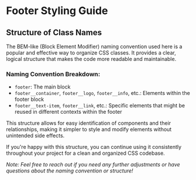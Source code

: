 # Footer Styling Guide

## Structure of Class Names

The BEM-like (Block Element Modifier) naming convention used here is a popular and effective way to organize CSS classes. It provides a clear, logical structure that makes the code more readable and maintainable.

### Naming Convention Breakdown:

- `footer`: The main block
- `footer__container`, `footer__logo`, `footer__info`, etc.: Elements within the footer block
- `footer__text-item`, `footer__link`, etc.: Specific elements that might be reused in different contexts within the footer

This structure allows for easy identification of components and their relationships, making it simpler to style and modify elements without unintended side effects.

If you're happy with this structure, you can continue using it consistently throughout your project for a clean and organized CSS codebase.

_Note: Feel free to reach out if you need any further adjustments or have questions about the naming convention or structure!_
